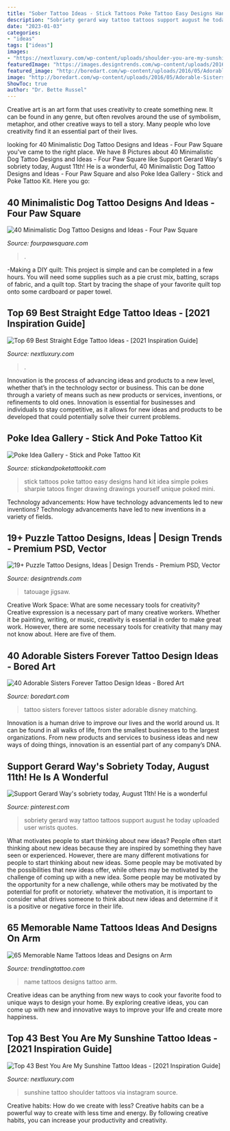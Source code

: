 ```yaml
---
title: "Sober Tattoo Ideas - Stick Tattoos Poke Tattoo Easy Designs Hand Kit Idea Simple Pokes Sharpie Tatoos Finger Drawing Drawings Yourself Unique Poked Mini"
description: "Sobriety gerard way tattoo tattoos support august he today uploaded user wrists quotes"
date: "2023-01-03"
categories:
- "ideas"
tags: ["ideas"]
images:
- "https://nextluxury.com/wp-content/uploads/shoulder-you-are-my-sunshine-tattoos-rita1984diamond.jpg"
featuredImage: "https://images.designtrends.com/wp-content/uploads/2016/06/09115753/Puzzle-Couple-Tattoo-Design.jpg"
featured_image: "http://boredart.com/wp-content/uploads/2016/05/Adorable-Sisters-Forever-Tattoo-Design-Ideas-43.jpg"
image: "http://boredart.com/wp-content/uploads/2016/05/Adorable-Sisters-Forever-Tattoo-Design-Ideas-43.jpg"
ShowToc: true
author: "Dr. Bette Russel"
---
```



Creative art is an art form that uses creativity to create something new. It can be found in any genre, but often revolves around the use of symbolism, metaphor, and other creative ways to tell a story. Many people who love creativity find it an essential part of their lives.

	

		
looking for 40 Minimalistic Dog Tattoo Designs and Ideas - Four Paw Square you've came to the right place. We have 8 Pictures about 40 Minimalistic Dog Tattoo Designs and Ideas - Four Paw Square like Support Gerard Way&#039;s sobriety today, August 11th! He is a wonderful, 40 Minimalistic Dog Tattoo Designs and Ideas - Four Paw Square and also Poke Idea Gallery - Stick and Poke Tattoo Kit. Here you go:
		
    
## 40 Minimalistic Dog Tattoo Designs And Ideas - Four Paw Square

<img loading=lazy src="https://www.fourpawsquare.com/wp-content/uploads/2021/07/40-Minimalistic-Dog-Tattoo-Designs-and-Ideas-23.jpeg" onerror="this.onerror=null;this.src='https://tse1.mm.bing.net/th?id=OIP.jYbWqEzdCFi7e7B5KqXLPAHaOI&amp;pid=15.1';" alt="40 Minimalistic Dog Tattoo Designs and Ideas - Four Paw Square">

_Source: fourpawsquare.com_

>. 

	

-Making a DIY quilt: This project is simple and can be completed in a few hours. You will need some supplies such as a pie crust mix, batting, scraps of fabric, and a quilt top. Start by tracing the shape of your favorite quilt top onto some cardboard or paper towel.

    
## Top 69 Best Straight Edge Tattoo Ideas - [2021 Inspiration Guide]

<img loading=lazy src="https://nextluxury.com/wp-content/uploads/Straight-Edge-Leg-Area-Tattoo-viktor.srpon_-768x768.jpg" onerror="this.onerror=null;this.src='https://tse4.mm.bing.net/th?id=OIP.MvYY9uV_pNDcim25gDbL8AHaHa&amp;pid=15.1';" alt="Top 69 Best Straight Edge Tattoo Ideas - [2021 Inspiration Guide]">

_Source: nextluxury.com_

>. 

	

Innovation is the process of advancing ideas and products to a new level, whether that’s in the technology sector or business. This can be done through a variety of means such as new products or services, inventions, or refinements to old ones. Innovation is essential for businesses and individuals to stay competitive, as it allows for new ideas and products to be developed that could potentially solve their current problems.

    
## Poke Idea Gallery - Stick And Poke Tattoo Kit

<img loading=lazy src="https://stickandpoketattookit.com/wp-content/uploads/2013/04/CCF17042013_00004-786x1024.jpg" onerror="this.onerror=null;this.src='https://tse4.mm.bing.net/th?id=OIP.UqJHVxMomjpBLmDMf_yOhAHaJp&amp;pid=15.1';" alt="Poke Idea Gallery - Stick and Poke Tattoo Kit">

_Source: stickandpoketattookit.com_

>stick tattoos poke tattoo easy designs hand kit idea simple pokes sharpie tatoos finger drawing drawings yourself unique poked mini. 

	

Technology advancements: How have technology advancements led to new inventions?
Technology advancements have led to new inventions in a variety of fields.

    
## 19+ Puzzle Tattoo Designs, Ideas | Design Trends - Premium PSD, Vector

<img loading=lazy src="https://images.designtrends.com/wp-content/uploads/2016/06/09115753/Puzzle-Couple-Tattoo-Design.jpg" onerror="this.onerror=null;this.src='https://tse4.mm.bing.net/th?id=OIP.thmwnvAoLJKEKvzXO6eYuAHaJQ&amp;pid=15.1';" alt="19+ Puzzle Tattoo Designs, Ideas | Design Trends - Premium PSD, Vector">

_Source: designtrends.com_

>tatouage jigsaw. 

	

Creative Work Space: What are some necessary tools for creativity?
Creative expression is a necessary part of many creative workers. Whether it be painting, writing, or music, creativity is essential in order to make great work. However, there are some necessary tools for creativity that many may not know about. Here are five of them.

    
## 40 Adorable Sisters Forever Tattoo Design Ideas - Bored Art

<img loading=lazy src="http://boredart.com/wp-content/uploads/2016/05/Adorable-Sisters-Forever-Tattoo-Design-Ideas-43.jpg" onerror="this.onerror=null;this.src='https://tse4.mm.bing.net/th?id=OIP.lxrk3yowM3LCSDu7pWXsJwHaFi&amp;pid=15.1';" alt="40 Adorable Sisters Forever Tattoo Design Ideas - Bored Art">

_Source: boredart.com_

>tattoo sisters forever tattoos sister adorable disney matching. 

	

Innovation is a human drive to improve our lives and the world around us. It can be found in all walks of life, from the smallest businesses to the largest organizations. From new products and services to business ideas and new ways of doing things, innovation is an essential part of any company’s DNA.

    
## Support Gerard Way&#039;s Sobriety Today, August 11th! He Is A Wonderful

<img loading=lazy src="https://i.pinimg.com/originals/bc/0e/5e/bc0e5e1b808148995306bd179c9364ad.jpg" onerror="this.onerror=null;this.src='https://tse2.mm.bing.net/th?id=OIP.2B8iJdMQXR9SuHjGMBDJpgHaJ4&amp;pid=15.1';" alt="Support Gerard Way&#039;s sobriety today, August 11th! He is a wonderful">

_Source: pinterest.com_

>sobriety gerard way tattoo tattoos support august he today uploaded user wrists quotes. 

	

What motivates people to start thinking about new ideas?
People often start thinking about new ideas because they are inspired by something they have seen or experienced. However, there are many different motivations for people to start thinking about new ideas. Some people may be motivated by the possibilities that new ideas offer, while others may be motivated by the challenge of coming up with a new idea. Some people may be motivated by the opportunity for a new challenge, while others may be motivated by the potential for profit or notoriety. whatever the motivation, it is important to consider what drives someone to think about new ideas and determine if it is a positive or negative force in their life.

    
## 65 Memorable Name Tattoos Ideas And Designs On Arm

<img loading=lazy src="https://www.trendingtattoo.com/wp-content/uploads/2019/10/18.jpg" onerror="this.onerror=null;this.src='https://tse1.mm.bing.net/th?id=OIP.tdmpfsP9ZgxEO3uvbVFPsAHaHa&amp;pid=15.1';" alt="65 Memorable Name Tattoos Ideas and Designs on Arm">

_Source: trendingtattoo.com_

>name tattoos designs tattoo arm. 

	

Creative ideas can be anything from new ways to cook your favorite food to unique ways to design your home. By exploring creative ideas, you can come up with new and innovative ways to improve your life and create more happiness.

    
## Top 43 Best You Are My Sunshine Tattoo Ideas - [2021 Inspiration Guide]

<img loading=lazy src="https://nextluxury.com/wp-content/uploads/shoulder-you-are-my-sunshine-tattoos-rita1984diamond.jpg" onerror="this.onerror=null;this.src='https://tse3.mm.bing.net/th?id=OIP.bGIPrJ1sCuhjX7rDoU0XogHaHa&amp;pid=15.1';" alt="Top 43 Best You Are My Sunshine Tattoo Ideas - [2021 Inspiration Guide]">

_Source: nextluxury.com_

>sunshine tattoo shoulder tattoos via instagram source. 

	

Creative habits: How do we create with less?
Creative habits can be a powerful way to create with less time and energy. By following creative habits, you can increase your productivity and creativity.

